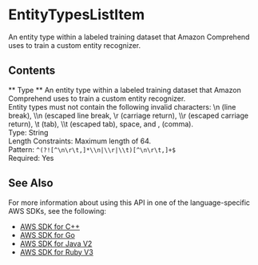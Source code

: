 # EntityTypesListItem<a name="API_EntityTypesListItem"></a>

An entity type within a labeled training dataset that Amazon Comprehend uses to train a custom entity recognizer\.

## Contents<a name="API_EntityTypesListItem_Contents"></a>

 ** Type **   <a name="comprehend-Type-EntityTypesListItem-Type"></a>
An entity type within a labeled training dataset that Amazon Comprehend uses to train a custom entity recognizer\.  
Entity types must not contain the following invalid characters: \\n \(line break\), \\\\n \(escaped line break, \\r \(carriage return\), \\\\r \(escaped carriage return\), \\t \(tab\), \\\\t \(escaped tab\), space, and , \(comma\)\.  
Type: String  
Length Constraints: Maximum length of 64\.  
Pattern: `^(?![^\n\r\t,]*\\n|\\r|\\t)[^\n\r\t,]+$`   
Required: Yes

## See Also<a name="API_EntityTypesListItem_SeeAlso"></a>

For more information about using this API in one of the language\-specific AWS SDKs, see the following:
+  [AWS SDK for C\+\+](https://docs.aws.amazon.com/goto/SdkForCpp/comprehend-2017-11-27/EntityTypesListItem) 
+  [AWS SDK for Go](https://docs.aws.amazon.com/goto/SdkForGoV1/comprehend-2017-11-27/EntityTypesListItem) 
+  [AWS SDK for Java V2](https://docs.aws.amazon.com/goto/SdkForJavaV2/comprehend-2017-11-27/EntityTypesListItem) 
+  [AWS SDK for Ruby V3](https://docs.aws.amazon.com/goto/SdkForRubyV3/comprehend-2017-11-27/EntityTypesListItem) 